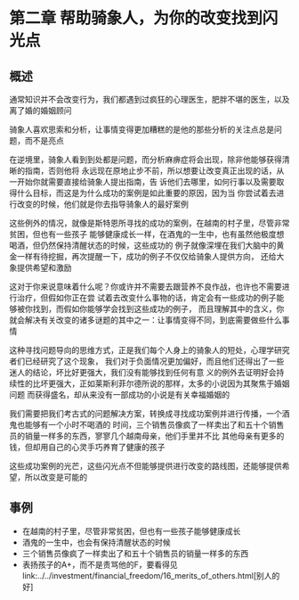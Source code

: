 # 第二章 帮助骑象人，为你的改变找到闪光点


## 概述

通常知识并不会改变行为，我们都遇到过疯狂的心理医生，肥胖不堪的医生，以及离了婚的婚姻顾问

骑象人喜欢思索和分析，让事情变得更加糟糕的是他的那些分析的关注点总是问题，而不是亮点

在逆境里，骑象人看到到处都是问题，而分析麻痹症将会出现，除非他能够获得清晰的指南，否则他将
永远现在原地止步不前，所以想要让改变真正出现的话，从一开始你就需要直接给骑象人提出指南，告
诉他们去哪里，如何行事以及需要取得什么目标，而这是为什么成功的案例是如此重要的原因，因为当
你尝试着去进行改变的时候，他们就是你去指导骑象人的最好案例

这些例外的情况，就像是斯特恩所寻找的成功的案例，在越南的村子里，尽管非常贫困，但也有一些孩子
能够健康成长一样，在酒鬼的一生中，也有虽然他极度想喝酒，但仍然保持清醒状态的时候，这些成功的
例子就像深埋在我们大脑中的黄金一样有待挖掘，再次提醒一下，成功的例子不仅仅给骑象人提供方向，
还给大象提供希望和激励

这对于你来说意味着什么呢？你或许并不需要去跟营养不良作战，也许也不需要进行治疗，但假如你正在尝
试着去改变什么事物的话，肯定会有一些成功的例子能够被你找到，而假如你能够学会找到这些成功的例子，
而且理解其中的含义，你就会解决有关改变的诸多谜题的其中之一：让事情变得不同，到底需要做些什么事情

这种寻找问题导向的思维方式，正是我们每个人身上的骑象人的短处，心理学研究者们已经研究了这个现象，
我们对于负面情况更加偏好，而且他们还得出了一些迷人的结论，坏比好更强大，我们没有能够找到任何有意
义的例外去证明好会持续性的比坏更强大，正如莱斯利菲尔德所说的那样，太多的小说因为其聚焦于婚姻问题
而获得盛名，却从来没有一部成功的小说是有关幸福婚姻的

我们需要把我们考古式的问题解决方案，转换成寻找成功案例并进行传播，一个酒鬼也能够有一个小时不喝酒的
时间，三个销售员像疯了一样卖出了和五十个销售员的销量一样多的东西，寥寥几个越南母亲，他们手里并不比
其他母亲有更多的钱，但却用自己的心灵手巧养育了健康的孩子

这些成功案例的光芒，这些闪光点不但能够提供进行改变的路线图，还能够提供希望，所以改变是可能的

## 事例

* 在越南的村子里，尽管非常贫困，但也有一些孩子能够健康成长
* 酒鬼的一生中，也会有保持清醒状态的时候
* 三个销售员像疯了一样卖出了和五十个销售员的销量一样多的东西
* 表扬孩子的A+，而不是责骂他的F，要看得见 link:../../investment/financial_freedom/16_merits_of_others.html[别人的好]

